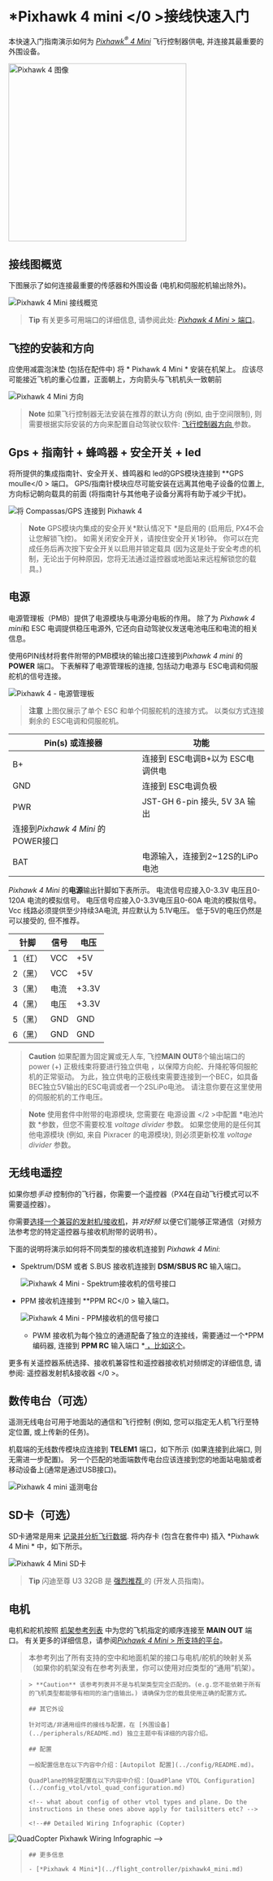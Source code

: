 # *Pixhawk 4 mini </0 >接线快速入门</h1> 

本快速入门指南演示如何为 [*Pixhawk<sup>&reg;</sup> 4 Mini*](../flight_controller/pixhawk4_mini.md) 飞行控制器供电, 并连接其最重要的外围设备。

<img src="../../assets/flight_controller/pixhawk4mini/pixhawk4mini_iso_1.png" width="350px" title="Pixhawk 4 图像" />

## 接线图概览

下图展示了如何连接最重要的传感器和外围设备 (电机和伺服舵机输出除外)。

![*Pixhawk 4 Mini* 接线概览](../../assets/flight_controller/pixhawk4mini/pixhawk4mini_wiring_overview.png)

> **Tip** 有关更多可用端口的详细信息, 请参阅此处: [*Pixhawk 4 Mini* > 端口](../flight_controller/pixhawk4_mini.md#interfaces)。

## 飞控的安装和方向

应使用减震泡沫垫 (包括在配件中) 将 * Pixhawk 4 Mini * 安装在机架上。 应该尽可能接近飞机的重心位置，正面朝上，方向箭头与飞机机头一致朝前

![*Pixhawk 4 Mini* 方向](../../assets/flight_controller/pixhawk4mini/pixhawk4mini_orientation.png)

> **Note** 如果飞行控制器无法安装在推荐的默认方向 (例如, 由于空间限制), 则需要根据实际安装的方向来配置自动驾驶仪软件: [飞行控制器方向 ](../config/flight_controller_orientation.md)参数。

## Gps + 指南针 + 蜂鸣器 + 安全开关 + led

将所提供的集成指南针、安全开关、蜂鸣器和 led的GPS模块连接到 **GPS moulle</0 > 端口。 GPS/指南针模块应尽可能安装在远离其他电子设备的位置上, 方向标记朝向载具的前面 (将指南针与其他电子设备分离将有助于减少干扰)。</p> 

![将 Compassas/GPS 连接到 Pixhawk 4](../../assets/flight_controller/pixhawk4mini/pixhawk4mini_gps.png)

> **Note** GPS模块内集成的安全开关*默认情况下 *是启用的 (启用后, PX4不会让您解锁飞控)。 如需关闭安全开关，请按住安全开关1秒钟。 你可以在完成任务后再次按下安全开关以启用并锁定载具 (因为这是处于安全考虑的机制，无论出于何种原因，您将无法通过遥控器或地面站来远程解锁您的载具。)

## 电源

电源管理板（PMB）提供了电源模块与电源分电板的作用。 除了为 *Pixhawk 4 mini*和 ESC 电调提供稳压电源外, 它还向自动驾驶仪发送电池电压和电流的相关信息。

使用6PIN线材将套件附带的PMB模块的输出接口连接到*Pixhawk 4 mini* 的 **POWER** 端口。 下表解释了电源管理板的连接, 包括动力电源与 ESC电调和伺服舵机的信号连接。

![Pixhawk 4 - 电源管理板](../../assets/flight_controller/pixhawk4mini/pixhawk4mini_power_management.png)

> **注意** 上图仅展示了单个 ESC 和单个伺服舵机的连接方式。 以类似方式连接剩余的 ESC电调和伺服舵机。

| Pin(s) 或连接器 | 功能                                                       |
| ----------- | -------------------------------------------------------- |
| B+          | 连接到 ESC电调B+以为 ESC电调供电                                    |
| GND         | 连接到 ESC电调负极                                              |
| PWR         | JST-GH 6-pin 接头, 5V 3A 输出  
连接到*Pixhawk 4 Mini* 的POWER接口 |
| BAT         | 电源输入，连接到2~12S的LiPo电池                                     |

*Pixhawk 4 Mini* 的**电源**输出针脚如下表所示。 电流信号应接入0-3.3V 电压且0-120A 电流的模拟信号。 电压信号应接入0-3.3V电压且0-60A 电流的模拟信号。 Vcc 线路必须提供至少持续3A电流, 并应默认为 5.1V电压。 低于5V的电压仍然是可以接受的, 但不推荐。

| 针脚   | 信号  | 电压    |
| ---- | --- | ----- |
| 1（红） | VCC | +5V   |
| 2（黑） | VCC | +5V   |
| 3（黑） | 电流  | +3.3V |
| 4（黑） | 电压  | +3.3V |
| 5（黑） | GND | GND   |
| 6（黑） | GND | GND   |

> **Caution** 如果配置为固定翼或无人车, 飞控**MAIN OUT**8个输出端口的 power (+) 正极线束将要进行独立供电 ，以保障方向舵、升降舵等伺服舵机的正常驱动。 为此，独立供电的正极线束需要连接到一个BEC，如具备BEC独立5V输出的ESC电调或者一个2SLiPo电池。 请注意你要在这里使用的伺服舵机的工作电压。

<!--  -->

<!--In the future, when Pixhawk 4 kit is available, add wiring images/videos for different airframes.-->

> **Note** 使用套件中附带的电源模块, 您需要在 电源设置 </2 >中配置 *电池片数 *参数，但您不需要校准 *voltage divider* 参数。 如果您使用的是任何其他电源模块 (例如, 来自 Pixracer 的电源模块), 则必须更新校准 *voltage divider* 参数。</p> </blockquote> 
> 
> ## 无线电遥控
> 
> 如果你想*手动* 控制你的飞行器，你需要一个遥控器（PX4在自动飞行模式可以不需要遥控器）。
> 
> 你需要[选择一个兼容的发射机/接收机](../getting_started/rc_transmitter_receiver.md)，并*对好频* 以便它们能够正常通信（对频方法参考您的特定遥控器与接收机附带的说明书）。
> 
> 下面的说明将演示如何将不同类型的接收机连接到 *Pixhawk 4 Mini*:
> 
> - Spektrum/DSM 或者 S.BUS 接收机连接到 **DSM/SBUS RC** 输入端口。
>     
>     ![Pixhawk 4 Mini - Spektrum接收机的信号接口](../../assets/flight_controller/pixhawk4mini/pixhawk4mini_rc_dsmsbus.png)
> 
> - PPM 接收机连接到 **PPM RC</0 > 输入端口。</p> 
>     
>     ![Pixhawk 4 Mini - PPM接收机的信号接口](../../assets/flight_controller/pixhawk4mini/pixhawk4mini_rc_ppm.png)</li> 
>     
>     - PWM 接收机为每个独立的通道配备了独立的连接线，需要通过一个*PPM编码器, 连接到 **PPM RC** 输入端口 *[ ，比如这个](http://www.getfpv.com/radios/radio-accessories/holybro-ppm-encoder-module.html)。</ul> 
>     
>     更多有关遥控器系统选择、接收机兼容性和遥控器接收机对频绑定的详细信息, 请参阅: 遥控器发射机&接收器 </0 >。</p> 
>     
>     ## 数传电台（可选）
>     
>     遥测无线电台可用于地面站的通信和飞行控制 (例如, 您可以指定无人机飞行至特定位置, 或上传新的任务)。
>     
>     机载端的无线数传模块应连接到 **TELEM1** 端口，如下所示 (如果连接到此端口, 则无需进一步配置)。 另一个匹配的地面端数传电台应该连接到您的地面站电脑或者移动设备上(通常是通过USB接口)。
>     
>     ![Pixhawk 4 mini 遥测电台](../../assets/flight_controller/pixhawk4mini/pixhawk4mini_telemetry.png)
>     
>     ## SD卡（可选）
>     
>     SD卡通常是用来 [记录并分析飞行数据](../getting_started/flight_reporting.md). 将内存卡 (包含在套件中) 插入 *Pixhawk 4 Mini * 中，如下所示。
>     
>     ![Pixhawk 4 Mini SD卡](../../assets/flight_controller/pixhawk4mini/pixhawk4mini_sdcard.png)
>     
>     > **Tip** 闪迪至尊 U3 32GB 是 [强烈推荐 ](https://dev.px4.io/en/log/logging.html#sd-cards)的 (开发人员指南)。
>     
>     ## 电机
>     
>     电机和舵机按照 [机架参考列表](../airframes/airframe_reference.md) 中为您的飞机指定的顺序连接至 **MAIN OUT** 端口。 有关更多的详细信息，请参阅[*Pixhawk 4 Mini* > 所支持的平台](../flight_controller/pixhawk4_mini.md#supportedplatforms)。
>     
>     > 本参考列出了所有支持的空中和地面机架的接口与电机/舵机的映射关系（如果你的机架没有在参考列表里，你可以使用对应类型的“通用”机架）。
>     
>     

<span></span>

>     
>     > **Caution** 该参考列表并不是与机架类型完全匹配的。(e.g.您不能依赖于所有的飞机类型都能够有相同的油门值输出。) 请确保为您的载具使用正确的配置方式。
>     
>     ## 其它外设
>     
>     针对可选/非通用组件的接线与配置，在 [外围设备](../peripherals/README.md) 独立主题中有详细的内容介绍。
>     
>     ## 配置
>     
>     一般配置信息在以下内容中介绍：[Autopilot 配置](../config/README.md)。
>     
>     QuadPlane的特定配置在以下内容中介绍：[QuadPlane VTOL Configuration](../config_vtol/vtol_quad_configuration.md)
>     
>     <!-- what about config of other vtol types and plane. Do the instructions in these ones above apply for tailsitters etc? -->
>     
>     <!--## Detailed Wiring Infographic (Copter)

![QuadCopter Pixhawk Wiring Infographic](../../images/pixhawk_infographic2.jpg) -->
>     
>     ## 更多信息
>     
>     - [*Pixhawk 4 Mini*](../flight_controller/pixhawk4_mini.md)